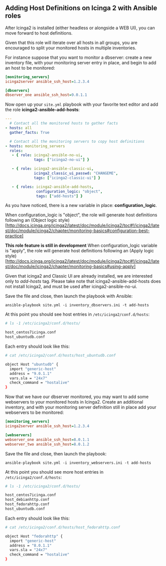 ## Adding Host Definitions on Icinga 2 with Ansible roles

After Icinga2 is installed (either headless or alongside a WEB UI), you can move forward to host definitions.

Given that this role will iterate over all hosts in all groups, you are encouraged to split your monitored hosts in multiple inventories.

For instance suppose that you want to monitor a dbserver: create a new inventory file, with your monitoring server entry in place, and begin to add an host to be monitored:

```ini
[monitoring_servers]
icinga2server ansible_ssh_host=1.2.3.4

[dbservers]
dbserver_one ansible_ssh_host=9.0.1.1
```

Now open up your `site.yml` playbook with your favorite text editor and add the role **icinga2-ansible-add-hosts**:

```yaml
---
  # Contact all the monitored hosts to gather facts
- hosts: all
  gather_facts: True

  # Contact all the monitoring servers to copy host definitions
- hosts: monitoring_servers
  roles:
   - { role: icinga2-ansible-no-ui,
             tags: ["icinga2-no-ui"] }

   - { role: icinga2-ansible-classic-ui,
             icinga2_classic_ui_passwd: "CHANGEME",
             tags: ["icinga2-classic-ui"] }

   - { roles: icinga2-ansible-add-hosts,
              configuration_logic: "object",
              tags: ["add-hosts"] }
```

As you have noticed, there is a new variable in place: **configuration_logic**.

When configuration_logic is "object", the role will generate host definitions following an (Object logic style)[http://docs.icinga.org/icinga2/latest/doc/module/icinga2/toc#!/icinga2/latest/doc/module/icinga2/chapter/monitoring-basics#configuration-best-practice]
 
**This role feature is still in development** When configuration_logic variable is "apply", the role will generate host definitions following an (Apply logic style)[http://docs.icinga.org/icinga2/latest/doc/module/icinga2/toc#!/icinga2/latest/doc/module/icinga2/chapter/monitoring-basics#using-apply] 

Given that icinga2 and Classic UI are already installed, we are interested only to _add-hosts_ tag. Please take note that icinga2-ansible-add-hosts does not install Icinga2, and must be used after icinga2-ansible-no-ui.

Save the file and close, then launch the playbook with Ansible:

`ansible-playbook site.yml -i inventory_dbservers.ini -t add-hosts`

At this point you should see host entries in `/etc/icinga2/conf.d/hosts`:

```bash
# ls -1 /etc/icinga2/conf.d/hosts/

host_centos7icinga.conf
host_ubuntudb.conf
```

Each entry should look like this:

```bash
# cat /etc/icinga2/conf.d/hosts/host_ubuntudb.conf 

object Host "ubuntudb" {
  import "generic-host"
  address = "9.0.1.1"
  vars.sla = "24x7"
  check_command = "hostalive"
}
```

Now that we have our dbserver monitored, you may want to add some webservers to your monitored hosts in Icinga2. Create an additional inventory, and with your monitoring server definition still in place add your webservers to be monitored:

```ini
[monitoring_servers]
icinga2server ansible_ssh_host=1.2.3.4

[webservers]
webserver_one ansible_ssh_host=8.0.1.1
webserver_two ansible_ssh_host=8.0.1.2
```

Save the file and close, then launch the playbook:

`ansible-playbook site.yml -i inventory_webservers.ini -t add-hosts`

At this point you should see more host entries in `/etc/icinga2/conf.d/hosts`:

```bash
# ls -1 /etc/icinga2/conf.d/hosts/

host_centos7icinga.conf
host_debianhttp.conf
host_fedorahttp.conf
host_ubuntudb.conf
```

Each entry should look like this:

```bash
# cat /etc/icinga2/conf.d/hosts/host_fedorahttp.conf 

object Host "fedorahttp" {
  import "generic-host"
  address = "8.0.1.1"
  vars.sla = "24x7"
  check_command = "hostalive"
}
```
